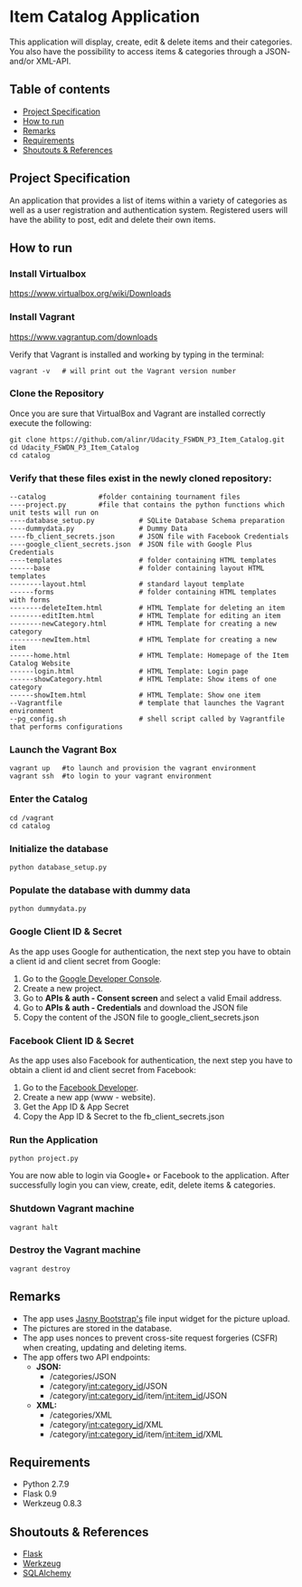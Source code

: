 # Item Catalog Application

This application will display, create, edit & delete items and their categories.
You also have the possibility to access items & categories through a JSON- and/or XML-API.

## Table of contents

- [Project Specification](#project-specification)
- [How to run](#how-to-run)
- [Remarks](#remarks)
- [Requirements](#requirements)
- [Shoutouts & References](#shoutouts-references)

## Project Specification

An application that provides a list of items within a variety of categories as well as a user registration and
authentication system. Registered users will have the ability to post, edit and delete their own items.

## How to run

### Install Virtualbox
https://www.virtualbox.org/wiki/Downloads


### Install Vagrant
https://www.vagrantup.com/downloads

Verify that Vagrant is installed and working by typing in the terminal:

	vagrant -v   # will print out the Vagrant version number

### Clone the Repository
Once you are sure that VirtualBox and Vagrant are installed correctly execute the following:

	git clone https://github.com/alinr/Udacity_FSWDN_P3_Item_Catalog.git
	cd Udacity_FSWDN_P3_Item_Catalog
	cd catalog

### Verify that these files exist in the newly cloned repository:

	--catalog             #folder containing tournament files
	----project.py        #file that contains the python functions which unit tests will run on
	----database_setup.py    		# SQLite Database Schema preparation
	----dummydata.py         		# Dummy Data
	----fb_client_secrets.json		# JSON file with Facebook Credentials
	----google_client_secrets.json	# JSON file with Google Plus Credentials
	----templates					# folder containing HTML templates
	------base						# folder containing layout HTML templates
	--------layout.html				# standard layout template
	------forms						# folder containing HTML templates with forms
	--------deleteItem.html			# HTML Template for deleting an item
	--------editItem.html			# HTML Template for editing an item
	--------newCategory.html		# HTML Template for creating a new category
	--------newItem.html			# HTML Template for creating a new item
	------home.html					# HTML Template: Homepage of the Item Catalog Website
	------login.html				# HTML Template: Login page
	------showCategory.html			# HTML Template: Show items of one category
	------showItem.html				# HTML Template: Show one item
	--Vagrantfile            		# template that launches the Vagrant environment
	--pg_config.sh           		# shell script called by Vagrantfile that performs configurations

### Launch the Vagrant Box

	vagrant up   #to launch and provision the vagrant environment
	vagrant ssh  #to login to your vagrant environment

### Enter the Catalog

	cd /vagrant
	cd catalog

### Initialize the database

	python database_setup.py

### Populate the database with dummy data

	python dummydata.py

### Google Client ID & Secret

As the app uses Google for authentication, the next step you have to obtain a client id and client secret from Google:

1. Go to the [Google Developer Console](https://console.developers.google.com/project).
2. Create a new project.
3. Go to **APIs & auth - Consent screen** and select a valid Email address.
4. Go to **APIs & auth - Credentials** and download the JSON file
5. Copy the content of the JSON file to google_client_secrets.json

### Facebook Client ID & Secret

As the app uses also Facebook for authentication, the next step you have to obtain a client id and client secret from Facebook:

1. Go to the [Facebook Developer](https://developers.facebook.com/apps/).
2. Create a new app (www - website).
3. Get the App ID & App Secret
4. Copy the App ID & Secret to the fb_client_secrets.json

### Run the Application

	python project.py

You are now able to login via Google+ or Facebook to the application.
After successfully login you can view, create, edit, delete items & categories.

### Shutdown Vagrant machine

	vagrant halt

### Destroy the Vagrant machine

	vagrant destroy


## Remarks

- The app uses [Jasny Bootstrap's](http://jasny.github.io/bootstrap/javascript/#fileinput) file input widget for the picture upload.
- The pictures are stored in the database.
- The app uses nonces to prevent cross-site request forgeries (CSFR) when creating, updating and deleting items.
- The app offers two API endpoints:
	- **JSON:**
		- /categories/JSON
		- /category/<int:category_id>/JSON
		- /category/<int:category_id>/item/<int:item_id>/JSON
	- **XML:**
		- /categories/XML
		- /category/<int:category_id>/XML
		- /category/<int:category_id>/item/<int:item_id>/XML


## Requirements
- Python 2.7.9
- Flask 0.9
- Werkzeug 0.8.3


## Shoutouts & References
- [Flask](http://flask.pocoo.org/)
- [Werkzeug](http://werkzeug.pocoo.org/)
- [SQLAlchemy](http://www.sqlalchemy.org/)